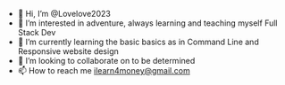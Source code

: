 - 👋 Hi, I’m @Lovelove2023
- 👀 I’m interested in adventure, always learning and teaching myself Full Stack Dev
- 🌱 I’m currently learning the basic basics as in Command Line and Responsive website design
- 💞️ I’m looking to collaborate on to be determined
- 📫 How to reach me ilearn4money@gmail.com

<!---
Lovelove2023/Lovelove2023 is a ✨ special ✨ repository because its `README.md` (this file) appears on your GitHub profile.
You can click the Preview link to take a look at your changes.
--->
